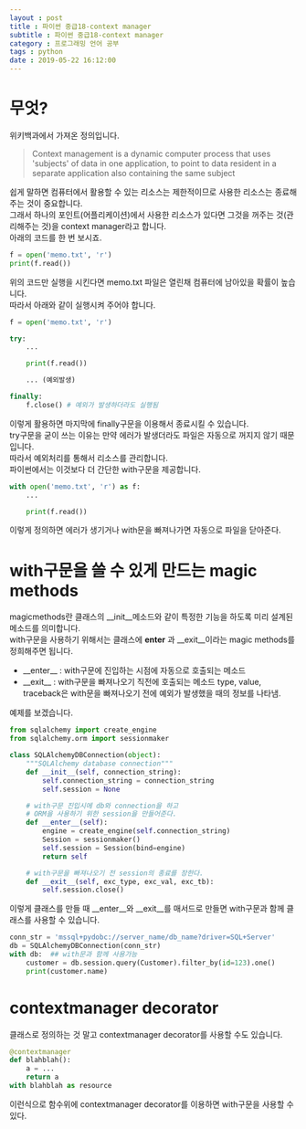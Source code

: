 ```yaml
---
layout : post
title : 파이썬 중급18-context manager
subtitle : 파이썬 중급18-context manager
category : 프로그래밍 언어 공부
tags : python
date : 2019-05-22 16:12:00
---
```


# 무엇?

위키백과에서 가져온 정의입니다.  

>Context management is a dynamic computer process that uses 'subjects' of data in one application, to point to data resident in a separate application also containing the same subject

쉽게 말하면 컴퓨터에서 활용할 수 있는 리소스는 제한적이므로 사용한 리소스는 종료해주는 것이 중요합니다.  
그래서 하나의 포인트(어플리케이션)에서 사용한 리소스가 있다면 그것을 꺼주는 것(관리해주는 것)을 context manager라고 합니다.  
아래의 코드를 한 번 보시죠.


```python
f = open('memo.txt', 'r')
print(f.read())
```

위의 코드만 실행을 시킨다면 memo.txt 파일은 열린채 컴퓨터에 남아있을 확률이 높습니다.  
따라서 아래와 같이 실행시켜 주어야 합니다.


```python
f = open('memo.txt', 'r')

try:
    ...

    print(f.read())

    ... (예외발생)

finally:
    f.close() # 예외가 발생하더라도 실행됨
```

이렇게 활용하면 마지막에 finally구문을 이용해서 종료시킬 수 있습니다.  
try구문을 굳이 쓰는 이유는 만약 에러가 발생더라도 파일은 자동으로 꺼지지 않기 때문입니다.  
따라서 예외처리를 통해서 리소스를 관리합니다.  
파이썬에서는 이것보다 더 간단한 with구문을 제공합니다.


```python
with open('memo.txt', 'r') as f:
    ...

    print(f.read())
```

이렇게 정의하면 에러가 생기거나 with문을 빠져나가면 자동으로 파일을 닫아준다.

# with구문을 쓸 수 있게 만드는 magic methods

magicmethods란 클래스의 __init__메소드와 같이 특정한 기능을 하도록 미리 설계된 메소드를 의미합니다.  
with구문을 사용하기 위해서는 클래스에 __enter__ 과 __exit__이라는 magic methods를 정희해주면 됩니다.  

- \_\_enter\_\_ : with구문에 진입하는 시점에 자동으로 호출되는 메소드  
- \_\_exit\_\_ : with구문을 빠져나오기 직전에 호출되는 메소드 type, value, traceback은 with문을 빠져나오기 전에 예외가 발생했을 때의 정보를 나타냄.

예제를 보겠습니다.  


```python
from sqlalchemy import create_engine
from sqlalchemy.orm import sessionmaker

class SQLAlchemyDBConnection(object):
    """SQLAlchemy database connection"""
    def __init__(self, connection_string):
        self.connection_string = connection_string
        self.session = None

    # with구문 진입시에 db와 connection을 하고
    # ORM을 사용하기 위한 session을 만들어준다.
    def __enter__(self):
        engine = create_engine(self.connection_string)
        Session = sessionmaker()
        self.session = Session(bind=engine)
        return self

    # with구문을 빠져나오기 전 session의 종료를 장한다.
    def __exit__(self, exc_type, exc_val, exc_tb):
        self.session.close()
```

 이렇게 클래스를 만들 때 \_\_enter\_\_와 \_\_exit\_\_를 매서드로 만들면 with구문과 함께 클래스를 사용할 수 있습니다.


```python
conn_str = 'mssql+pydobc://server_name/db_name?driver=SQL+Server'
db = SQLAlchemyDBConnection(conn_str)
with db:  ## with문과 함께 사용가능
    customer = db.session.query(Customer).filter_by(id=123).one()
    print(customer.name)
```

# contextmanager decorator

클래스로 정의하는 것 말고 contextmanager decorator를 사용할 수도 있습니다.  


```python
@contextmanager
def blahblah():
    a = ...
    return a
with blahblah as resource
```

이런식으로 함수위에 contextmanager decorator를 이용하면 with구문을 사용할 수 있다.  

